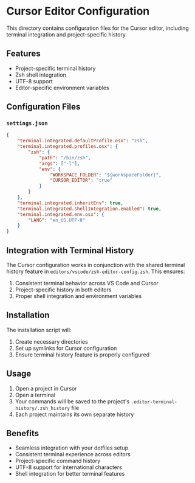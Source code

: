# Cursor Editor Configuration

This directory contains configuration files for the Cursor editor, including terminal integration and project-specific history.

## Features

- Project-specific terminal history
- Zsh shell integration
- UTF-8 support
- Editor-specific environment variables

## Configuration Files

### `settings.json`
```json
{
    "terminal.integrated.defaultProfile.osx": "zsh",
    "terminal.integrated.profiles.osx": {
        "zsh": {
            "path": "/bin/zsh",
            "args": ["-l"],
            "env": {
                "WORKSPACE_FOLDER": "${workspaceFolder}",
                "CURSOR_EDITOR": "true"
            }
        }
    },
    "terminal.integrated.inheritEnv": true,
    "terminal.integrated.shellIntegration.enabled": true,
    "terminal.integrated.env.osx": {
        "LANG": "en_US.UTF-8"
    }
}
```

## Integration with Terminal History

The Cursor configuration works in conjunction with the shared terminal history feature in `editors/vscode/zsh-editor-config.zsh`. This ensures:

1. Consistent terminal behavior across VS Code and Cursor
2. Project-specific history in both editors
3. Proper shell integration and environment variables

## Installation

The installation script will:
1. Create necessary directories
2. Set up symlinks for Cursor configuration
3. Ensure terminal history feature is properly configured

## Usage

1. Open a project in Cursor
2. Open a terminal
3. Your commands will be saved to the project's `.editor-terminal-history/.zsh_history` file
4. Each project maintains its own separate history

## Benefits

- Seamless integration with your dotfiles setup
- Consistent terminal experience across editors
- Project-specific command history
- UTF-8 support for international characters
- Shell integration for better terminal features 